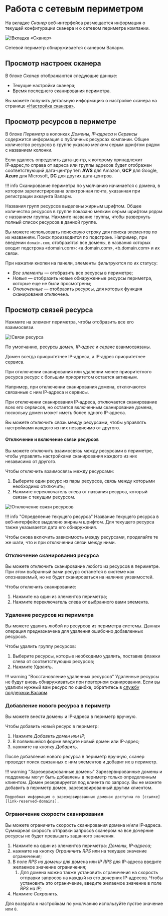 [link-scanner-intro]:       intro.md
[link-scanner-settings]:    configure-scanner.md
[link-support]:             mailto:support@wallarm.com
[link-reserved-domains]:    reserved-domains.md


[img-check-scope]:      ../../images/user-guides/scanner/check-scope.png
[img-scope-element]:    ../../images/user-guides/scanner/scope-element.png
[img-disable-association]:      ../../images/user-guides/scanner/disable-association.png


# Работа с сетевым периметром

На вкладке *Сканер* веб‑интерфейса размещается информация о текущей конфигурации сканера и о сетевом периметре компании.

![!Вкладка «Сканер»][img-check-scope]

Сетевой периметр обнаруживается сканером Валарм.

## Просмотр настроек сканера

В блоке *Сканер* отображаются следующие данные:
*   Текущие настройки сканера;
*   Время последнего сканирования периметра.

Вы можете получить детальную информацию о настройке сканера на странице [«Настройка сканера»][link-scanner-settings].

## Просмотр ресурсов в периметре

В блоке *Периметр* в колонках *Домены*, *IP‑адреса* и *Сервисы* содержится информация о публичных ресурсах компании. Общее количество ресурсов в группе указано мелким серым шрифтом рядом с названием колонки. 

Если удалось определить дата‑центр, к которому принадлежит IP‑адрес,то справа от адреса или группы адресов будет отображен соответствующий дата-центру тег: **AWS** для Amazon, **GCP** для Google, **Azure** для Microsoft, **DC** для других дата‑центров.

!!! info
    Сканирование периметра по умолчанию начинается с домена, в котором зарегистрирована электронная почта, указанная при регистрации аккаунта Валарм.

Названия групп ресурсов выделены жирным шрифтом. Общее количество ресурсов в группе показано мелким серым шрифтом рядом с названием группы. Нажмите название группы, чтобы развернуть полный список ресурсов в данной группе.

Вы можете использовать поисковую строку для поиска элементов по их названиям. Поиск производится по подстроке. Например, при введении `domain.com`, отобразятся все домены, в названия которых входит подстрока «domain.com»: «a.domain.com», «b.domain.com» и их связи.

При нажатии кнопки на панели, элементы фильтруются по их статусу:
* *Все элементы*&nbsp;— отобразить все ресурсы в периметре;
* *Новые*&nbsp;— отобразить новые обнаруженные ресурсы периметра, которые еще не были просмотрены;
* *Отключенные*&nbsp;— отобразить ресурсы, для которых функция сканирования отключена.

## Просмотр связей ресурса

Нажмите на элемент периметра, чтобы отобразить все его взаимосвязи.

![!Связи ресурса][img-scope-element]

По умолчанию, ресурсы *домен*, *IP‑адрес* и *сервис* взаимосвязаны.

Домен всегда приоритетнее IP‑адреса, а IP‑адрес приоритетнее сервиса.

При отключении сканирования или удалении менее приоритетного ресурса ресурс с большим приоритетом остается активным.

Например, при отключении сканирования домена, отключаются связанные с ним IP‑адреса и сервисы.

При отключении сканирования IP‑адреса, отключается сканирование всех его сервисов, но остается включенным сканирование домена, поскольку домен может иметь более одного IP‑адреса.

Вы можете отключить связь между ресурсами, чтобы управлять настройками каждого из них независимо от другого.

#### Отключение и включение связи ресурсов

Вы можете отключить взаимосвязь между ресурсами в периметре, чтобы управлять настройками сканирования каждого из них независимо от другого.

Чтобы отключить взаимосвязь между ресурсами:
1. Выберите один ресурс из пары ресурсов, связь между которыми необходимо отключить;
2. Нажмите переключатель слева от названия ресурса, который связан с текущим ресурсом.

![!Отключение связи ресурсов][img-disable-association]

!!! info "Определение текущего ресурса"
    Название текущего ресурса в веб‑интерфейсе выделено жирным шрифтом. Для текущего ресурса также указывается дата его обнаружения.

Чтобы снова включить зависимость между ресурсами, проделайте те же шаги, что и при отключении связи между ними.

### Отключение сканирования ресурса

Вы можете отключить сканирование любого из ресурсов в периметре. При этом
выбранный вами ресурс останется в системе как опознаваемый, но не будет
сканироваться на наличие уязвимостей.

Чтобы отключить сканирование:
1. Нажмите на один из элементов периметра;
2. Нажмите переключатель слева от выбранного вами элемента.


### Удаление ресурсов из периметра

Вы можете удалить любой из ресурсов из периметра системы. Данная операция
предназначена для удаления ошибочно добавленных ресурсов.

Чтобы удалить группу ресурсов:
1. Выберите ресурсы, которые необходимо удалить, поставив флажки слева от соответствующих ресурсов;
2. Нажмите *Удалить*.

!!! warning "Восстановление удаленных ресурсов"
    Удаленные ресурсы не будут вновь обнаруживаться при повторном сканировании. Если вы удалили нужный вам ресурс по ошибке, обратитесь в [службу поддержки Валарм][link-support].

### Добавление нового ресурса в периметр

Вы можете внести домены и IP‑адреса в периметр вручную.

Чтобы добавить новый ресурс в периметр:
1. Нажмите *Добавить домен или IP*; 
2. В появившейся форме введите новый домен или IP‑адрес;
3. нажмите на кнопку *Добавить*.

После добавления нового ресурса в периметр вручную, сканер проведет поиск связанных с ним элементов и добавит их в периметр.

!!! warning "Зарезервированные домены"
    Зарезервированные домены и поддомены могут быть добавлены в периметр только определенным клиентом. Домен резервируется под клиента по запросу. Вы не можете добавить в периметр домен, зарезервированный другим клиентом. 
    
    Подробная информация о зарезервированных доменах доступна по [ссылке][link-reserved-domains].

### Ограничение скорости сканирования

Вы можете ограничить скорость сканирования домена и/или IP‑адреса. Суммарная
скорость отправки запросов сканером на все дочерние ресурсы не будет превышать заданного значения.

1. Нажмите на один из элементов периметра: *Домены*, *IP‑адреса*;
2. нажмите на кнопку *Ограничить RPS* или на текущее значение ограничения;
3. В поле *RPS на домены* для домена или *IP RPS* для IP‑адреса введите желаемое значение ограничения;
    1. Для домена можно также установить ограничения на скорость отправки запросов на каждый из его дочерних IP‑адресов. Чтобы установить это ограничение, введите желаемое значение в поле *RPS на IP*;
4. Нажмите *Сохранить*.

Для возврата к настройкам по умолчанию используйте пустое значение или `0`.

